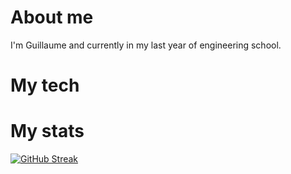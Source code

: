 # About me
I'm Guillaume and currently in my last year of engineering school.


# My tech


# My stats

[![GitHub Streak](https://github-readme-streak-stats.herokuapp.com/?user=gsauvadet&theme=dark-smoky)](https://git.io/streak-stats)

<!--
**gsauvadet/gsauvadet** is a ✨ _special_ ✨ repository because its `README.md` (this file) appears on your GitHub profile.

Here are some ideas to get you started:

- 🔭 I’m currently working on ...
- 🌱 I’m currently learning ...
- 👯 I’m looking to collaborate on ...
- 🤔 I’m looking for help with ...
- 💬 Ask me about ...
- 📫 How to reach me: ...
- 😄 Pronouns: ...
- ⚡ Fun fact: ...
-->
